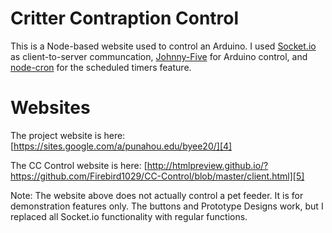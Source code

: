 # Critter Contraption Control
This is a Node-based website used to control an Arduino. I used [Socket.io][1] as client-to-server communcation, [Johnny-Five][2] for Arduino control, and [node-cron][3] for the scheduled timers feature.

# Websites
The project website is here: [https://sites.google.com/a/punahou.edu/byee20/][4]

The CC Control website is here: [http://htmlpreview.github.io/?https://github.com/Firebird1029/CC-Control/blob/master/client.html][5]

Note: The website above does not actually control a pet feeder. It is for demonstration features only. The buttons and Prototype Designs work, but I replaced all Socket.io functionality with regular functions.

[1]: http://socket.io/ "http://socket.io/"
[2]: http://johnny-five.io/ "http://johnny-five.io/"
[3]: https://github.com/ncb000gt/node-cron "https://github.com/ncb000gt/node-cron"
[4]: https://sites.google.com/a/punahou.edu/byee20/ "https://sites.google.com/a/punahou.edu/byee20/"
[5]: http://htmlpreview.github.io/?https://github.com/Firebird1029/CC-Control/blob/master/client.html "http://htmlpreview.github.io/?https://github.com/Firebird1029/CC-Control/blob/master/client.html"
